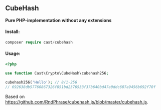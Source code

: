 CubeHash
---
**Pure PHP-implementation without any extensions**

#### Install:
```php
composer require cast/cubehash
```

#### Usage:
```php
<?php

use function Cast\Crypto\CubeHash\cubehash256;

cubehash256('Hello'); // 8/1-256
// 692638db57760867326f851bd2376533f37b640bd47a0ddc607a9456b692f70f

```

Based on https://github.com/RndPhrase/cubehash.js/blob/master/cubehash.js.
